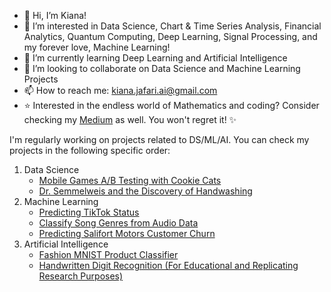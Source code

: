 - 👋 Hi, I’m Kiana!
- 👀 I’m interested in Data Science, Chart & Time Series Analysis, Financial Analytics, Quantum Computing, Deep Learning, Signal Processing, and my forever love, Machine Learning!
- 🌱 I’m currently learning Deep Learning and Artificial Intelligence
- 💞️ I’m looking to collaborate on Data Science and Machine Learning Projects
- 📫 How to reach me: kiana.jafari.ai@gmail.com
- ⭐ Interested in the endless world of Mathematics and coding? Consider checking my <a href='https://medium.com/@Kiana-Jafari'>Medium</a> as well. You won't regret it! ✨

I'm regularly working on projects related to DS/ML/AI. You can check my projects in the following specific order:
1. Data Science
   - <a href='https://github.com/Kiana-Jafari/Mobile-Games-AB-Testing-with-Cookie-Cats.git'>Mobile Games A/B Testing with Cookie Cats</a>
   - <a href='https://github.com/Kiana-Jafari/Dr.-Semmelweis-and-the-Discovery-of-Handwashing.git'>Dr. Semmelweis and the Discovery of Handwashing</a>
3. Machine Learning
   - <a href='https://github.com/Kiana-Jafari/TikTok-Status-prediction.git'>Predicting TikTok Status</a>
   - <a href='https://github.com/Kiana-Jafari/Classify-Song-Genres-from-Audio-Data.git'>Classify Song Genres from Audio Data</a>
   - <a href='https://github.com/Kiana-Jafari/Salifort-Motors-Customer-Churn.git'>Predicting Salifort Motors Customer Churn</a>
4. Artificial Intelligence
   - <a href='https://github.com/Kiana-Jafari/Fashion-MNIST-Product-Classifier.git'>Fashion MNIST Product Classifier</a>
   - <a href='https://github.com/Kiana-Jafari/Handwritten-Digit-Recognition.git'>Handwritten Digit Recognition (For Educational and Replicating Research Purposes)</a>
